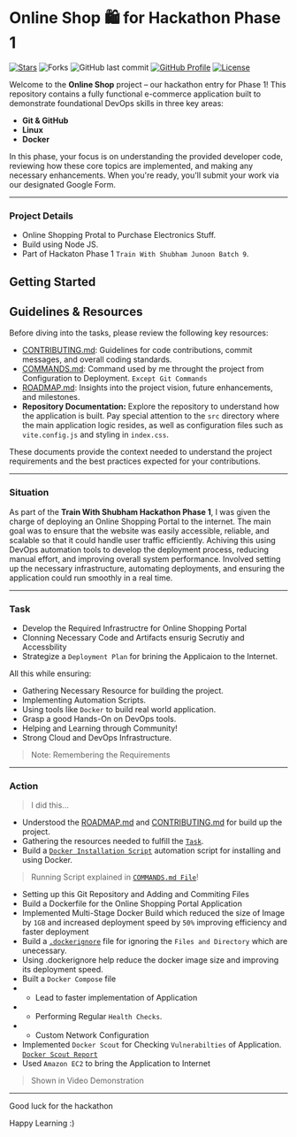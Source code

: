 # Online Shop 🛍️ for Hackathon Phase 1
[![Stars](https://img.shields.io/github/stars/iemafzalhassan/online_shop)](https://github.com/iemafzalhassan/online_shop)
![Forks](https://img.shields.io/github/forks/iemafzalhassan/online_shop)
![GitHub last commit](https://img.shields.io/github/last-commit/iemafzalhassan/easyshop?color=red)
[![GitHub Profile](https://img.shields.io/badge/GitHub-iemafzalhassan-blue?logo=github&style=flat)](https://github.com/iemafzalhassan)
[![License](https://img.shields.io/badge/License-MIT-green.svg)](LICENSE)
<p align="center">

Welcome to the **Online Shop** project – our hackathon entry for Phase 1! This repository contains a fully functional e-commerce application built to demonstrate foundational DevOps skills in three key areas:
- **Git & GitHub**
- **Linux**
- **Docker**

In this phase, your focus is on understanding the provided developer code, reviewing how these core topics are implemented, and making any necessary enhancements. When you're ready, you'll submit your work via our designated Google Form.

---

### Project Details

- Online Shopping Protal to Purchase Electronics Stuff.
- Build using Node JS.
- Part of Hackaton Phase 1 `Train With Shubham Junoon Batch 9`.

## Getting Started

## Guidelines & Resources

Before diving into the tasks, please review the following key resources:

- [CONTRIBUTING.md](CONTRIBUTING.md): Guidelines for code contributions, commit messages, and overall coding standards.
- [COMMANDS.md](): Command used by me throught the project from Configuration to Deployment. `Except Git Commands`
- [ROADMAP.md](ROADMAP.md): Insights into the project vision, future enhancements, and milestones.
- **Repository Documentation:** Explore the repository to understand how the application is built. Pay special attention to the `src` directory where the main application logic resides, as well as configuration files such as `vite.config.js` and styling in `index.css`.

These documents provide the context needed to understand the project requirements and the best practices expected for your contributions.

---

### Situation

As part of the **Train With Shubham Hackathon Phase 1**, I was given the charge of deploying an Online Shopping Portal to the internet. The main goal was to ensure that the website was easily accessible, reliable, and scalable so that it could handle user traffic efficiently. Achiving this using DevOps automation tools to develop the deployment process, reducing manual effort, and improving overall system performance. Involved setting up the necessary infrastructure, automating deployments, and ensuring the application could run smoothly in a real time.

---

### Task 

- Develop the Required Infrastructre for Online Shopping Portal
- Clonning Necessary Code and Artifacts ensurig Secrutiy and Accessbility
- Strategize a `Deployment Plan` for brining the Applicaion to the Internet. 

All this while ensuring:

- Gathering Necessary Resource for building the project.
- Implementing Automation Scripts.
- Using tools like `Docker` to build real world application.
- Grasp a good Hands-On on DevOps tools.
- Helping and Learning through Community!
- Strong Cloud and DevOps Infrastructure.

> Note: Remembering the Requirements

---

### Action

> I did this...

- Understood the [ROADMAP.md](ROADMAP.md) and [CONTRIBUTING.md](CONTRIBUTING.md) for build up the project.
- Gathering the resources needed to fulfill the [`Task`](#task).
- Build a [`Docker Installation Script`](docker_installation.sh) automation script for installing and using Docker.
> Running Script explained in [`COMMANDS.md File`]()!
- Setting up this Git Repository and Adding and Commiting Files
- Build a Dockerfile for the Online Shopping Portal Application
- Implemented Multi-Stage Docker Build which reduced the size of Image by `1GB` and increased deployment speed by `50%` improving efficiency and faster deployment
- Build a [`.dockerignore`](.dockerignore) file for ignoring the `Files and Directory` which are unecessary. 
- Using .dockerignore help reduce the docker image size and improving its deployment speed.
- Built a `Docker Compose` file
- - Lead to faster implementation of Application
- - Performing Regular `Health Checks`.
- - Custom Network Configuration
- Implemented `Docker Scout` for Checking `Vulnerabilties` of Application. [`Docker Scout Report`](image_report.md)
- Used `Amazon EC2` to bring the Application to Internet

> Shown in Video Demonstration

---

Good luck for the hackathon

Happy Learning :)
